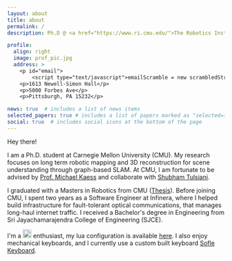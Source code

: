 ```yaml
---
layout: about
title: about
permalink: /
description: Ph.D @ <a href="https://www.ri.cmu.edu/">The Robotics Institute, CMU</a> • Be curious always 🔭

profile:
  align: right
  image: prof_pic.jpg
  address: >
    <p id="email">
        <script type="text/javascript">emailScramble = new scrambledString(document.getElementById('email'),'emailScramble', 'smsuahaekd@rmauc.ha',[4,10,6,15,1,5,3,17,2,18,12,9,14,11,19,13,16,7,8]);</script><br></p>
    <p>1613 Newell-Simon Hall</p>
    <p>5000 Forbes Ave</p>
    <p>Pittsburgh, PA 15232</p>

news: true  # includes a list of news items
selected_papers: true # includes a list of papers marked as "selected={true}"
social: true  # includes social icons at the bottom of the page
---
```

Hey there!

I am a Ph.D. student at Carnegie Mellon University (CMU).  My research focuses on long term robotic mapping and 3D reconstruction for scene understanding through graph-based SLAM. At CMU, I am fortunate to be advised by <a href="https://cs.cmu.edu/~kaess">Prof. Michael Kaess</a> and collaborate with <a href="https://shubhtuls.github.io/">Shubham Tulsiani</a>.

I graduated with a Masters in Robotics from CMU (<a href='assets/pdf/msr_thesis.pdf'>Thesis</a>). Before joining CMU, I spent two years as a Software Engineer at Infinera, where I helped build infrastructure for fault-tolerant optical communications, that manages long-haul internet traffic. I received a Bachelor's degree in Engineering from Sri Jayachamarajendra College of Engineering (SJCE).

I'm a <img src="{{ '/assets/img/Icon-Vim.svg' | relative_url }}" width="20"/> enthusiast, my lua configuration is available [here](https://github.com/akashsharma02/neovim-config/). I also enjoy mechanical keyboards, and I currently use a custom built keyboard [Sofle Keyboard](https://josefadamcik.github.io/SofleKeyboard/).
